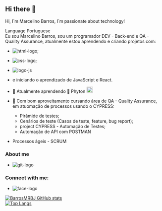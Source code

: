 ## Hi there 👋

<!--
**barrosmrbj/barrosmrbj** is a ✨ _special_ ✨ repository because its `README.md` (this file) appears on your GitHub profile.

Here are some ideas to get you started:
</br>

- 🔭 I’m currently working on ...
- 🌱 I’m currently learning ...
- 👯 I’m looking to collaborate on ...
- 🤔 I’m looking for help with ...
- 💬 Ask me about ...
- 📫 How to reach me: ...
- 😄 Pronouns: ...
- ⚡ Fun fact: ...
-->

Hi, I´m Marcelino Barros, I´m passionate about technology!

Language Portuguese<br>
Eu sou Marcelino Barros, sou um programador DEV - Back-end e QA - Quality Assurance, atualmente estou aprendendo e criando projetos com:
  - <img src="https://img.shields.io/badge/HTML5-E34F26?style=for-the-badge&logo=html5&logoColor=white" alt="html-logo">;
  - <img src="https://img.shields.io/badge/CSS3-1572B6?style=for-the-badge&logo=css3&logoColor=white" alt="css-logo">;
  - <img src="https://img.shields.io/badge/JavaScript-323330?style=for-the-badge&logo=javascript&logoColor=F7DF1E" alt="logo-js">
  - e iniciando o aprendizado de JavaScript e React.

  - 🌱 Atualmente aprendendo :snake: Phyton <img src="https://w7.pngwing.com/pngs/891/677/png-transparent-python-logos-and-brands-line-filled-icon-thumbnail.png" width="20px" alt="phyton-logo">

  - 🌱 Com bom aproveitamento cursando área de QA - Quality Assurance, em atuomação de processos usando o CYPRESS:
      * Pirâmide de testes;
      * Cenários de teste (Casos de teste, feature, bug report);
      * project CYPRESS - Automação de Testes;
      * Automação de API com POSTMAN
   
  - Processos ágeis - SCRUM
      

### About me
  - <img src="https://img.shields.io/badge/GitHub-100000?style=for-the-badge&logo=github&logoColor=white" alt="git-logo">


### Connect with me: 
  - <img src="https://img.shields.io/badge/Facebook-1877F2?style=for-the-badge&logo=facebook&logoColor=white" alt="face-logo">



[![BarrosMRBJ GitHub stats](https://github-readme-stats.vercel.app/api?username=barrosmrbj)](https://github.com/anuraghazra/github-readme-stats)
<br>
[![Top Langs](https://github-readme-stats.vercel.app/api/top-langs/?username=barrosmrbj)](https://github.com/anuraghazra/github-readme-stats)
